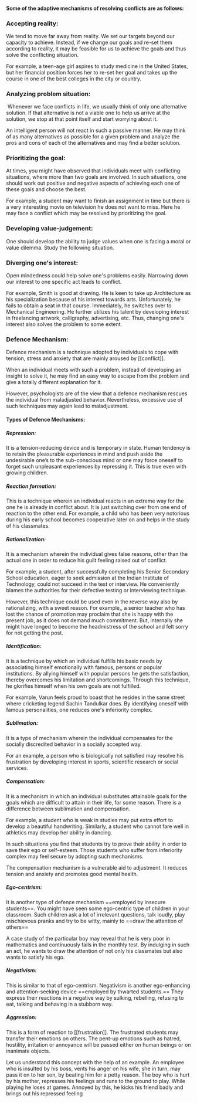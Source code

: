 #### **Some of the adaptive mechanisms of resolving conflicts are as follows:**

### **Accepting reality:**

We tend to move far away from reality. We set our targets beyond our capacity to achieve. Instead, if we change our goals and re-set them according to reality, it may be feasible for us to achieve the goals and thus solve the conflicting situation.

For example, a teen-age girl aspires to study medicine in the United States, but her financial position forces her to re-set her goal and takes up the course in one of the best colleges in the city or country.

### **Analyzing problem situation:**

 Whenever we face conflicts in life, we usually think of only one alternative solution. If that alternative is not a viable one to help us arrive at the solution, we stop at that point itself and start worrying about it.  
  

An intelligent person will not react in such a passive manner. He may think of as many alternatives as possible for a given problem and analyze the pros and cons of each of the alternatives and may find a better solution.

### **Prioritizing the goal:**

At times, you might have observed that individuals meet with conflicting situations, where more than two goals are involved. In such situations, one should work out positive and negative aspects of achieving each one of these goals and choose the best.  
  

For example, a student may want to finish an assignment in time but there is a very interesting movie on television he does not want to miss. Here he may face a conflict which may be resolved by prioritizing the goal.

### **Developing value-judgement:**

One should develop the ability to judge values when one is facing a moral or value dilemma. Study the following situation.

### **Diverging one's interest:**

Open mindedness could help solve one's problems easily. Narrowing down our interest to one specific act leads to conflict.  
  

For example, Smith is good at drawing. He is keen to take up Architecture as his specialization because of his interest towards arts. Unfortunately, he fails to obtain a seat in that course. Immediately, he switches over to Mechanical Engineering. He further utilizes his talent by developing interest in freelancing artwork, calligraphy, advertising, etc. Thus, changing one's interest also solves the problem to some extent.

### **Defence Mechanism:**

Defence mechanism is a technique adopted by individuals to cope with tension, stress and anxiety that are mainly aroused by [[conflict]].  
  
When an individual meets with such a problem, instead of developing an insight to solve it, he may find an easy way to escape from the problem and give a totally different explanation for it.  
  
However, psychologists are of the view that a defence mechanism rescues the individual from maladjusted behavior. Nevertheless, excessive use of such techniques may again lead to maladjustment.

#### Types of Defence Mechanisms:

##### **Repression:** 

It is a tension-reducing device and is temporary in state. Human tendency is to retain the pleasurable experiences in mind and push aside the undesirable one’s to the sub-conscious mind or one may force oneself to forget such unpleasant experiences by repressing it. This is true even with growing children.

##### **Reaction formation:** 

This is a technique wherein an individual reacts in an extreme way for the one he is already in conflict about. It is just switching over from one end of reaction to the other end. For example, a child who has been very notorious during his early school becomes cooperative later on and helps in the study of his classmates.

##### **Rationalization:** 

It is a mechanism wherein the individual gives false reasons, other than the actual one in order to reduce his guilt feeling raised out of conflict.  
  
For example, a student, after successfully completing his Senior Secondary School education, eager to seek admission at the Indian Institute of Technology, could not succeed in the test or interview. He conveniently blames the authorities for their defective testing or interviewing technique.  

However, this technique could be used even in the reverse way also by rationalizing, with a sweet reason. For example,, a senior teacher who has lost the chance of promotion may proclaim that she is happy with the present job, as it does not demand much commitment. But, internally she might have longed to become the headmistress of the school and felt sorry for not getting the post.

##### **Identification:** 

It is a technique by which an individual fulfills his basic needs by associating himself emotionally with famous, persons or popular institutions. By allying himself with popular persons he gets the satisfaction, thereby overcomes his limitation and shortcomings. Through this technique, he glorifies himself when his own goals are not fulfilled.  
  

For example, Varun feels proud to boast that he resides in the same street where cricketing legend Sachin Tandulkar does. By identifying oneself with famous personalities, one reduces one's inferiority complex.

##### **Sublimation:** 

It is a type of mechanism wherein the individual compensates for the socially discredited behavior in a socially accepted way.  
  

For an example, a person who is biologically not satisfied may resolve his frustration by developing interest in sports, scientific research or social services.

##### **Compensation:** 

It is a mechanism in which an individual substitutes attainable goals for the goals which are difficult to attain in their life, for some reason. There is a difference between sublimation and compensation.  

For example, a student who is weak in studies may put extra effort to develop a beautiful handwriting. Similarly, a student who cannot fare well in athletics may develop her ability in dancing.  

In such situations you find that students try to prove their ability in order to save their ego or self-esteem. Those students who suffer from inferiority complex may feel secure by adopting such mechanisms.  

The compensation mechanism is a vulnerable aid to adjustment. It reduces tension and anxiety and promotes good mental health.

##### **Ego-centrism:** 

It is another type of defence mechanism ==employed by insecure students==. You might have seen some ego-centric type of children in your classroom. Such children ask a lot of irrelevant questions, talk loudly, play mischievous pranks and try to be witty, mainly to ==draw the attention of others==   
  

A case study of the particular boy may reveal that he is very poor in mathematics and continuously fails in the monthly test. By indulging in such an act, he wants to draw the attention of not only his classmates but also wants to satisfy his ego.

##### **Negativism:** 

This is similar to that of ego-centrism. Negativism is another ego-enhancing and attention-seeking device ==employed by thwarted students.== They express their reactions in a negative way by sulking, rebelling, refusing to eat, talking and behaving in a stubborn way.

##### **Aggression:** 

This is a form of reaction to [[frustration]]. The frustrated students may transfer their emotions on others. The pent-up emotions such as hatred, hostility, irritation or annoyance will be passed either on human beings or on inanimate objects.  
  

Let us understand this concept with the help of an example. An employee who is insulted by his boss, vents his anger on his wife, she in turn, may pass it on to her son, by beating him for a petty reason. The boy who is hurt by his mother, represses his feelings and runs to the ground to play. While playing he loses at games. Annoyed by this, he kicks his friend badly and brings out his repressed feeling